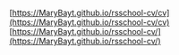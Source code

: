 [https://MaryBayt.github.io/rsschool-cv/cv](https://MaryBayt.github.io/rsschool-cv/cv)
[https://MaryBayt.github.io/rsschool-cv/](https://MaryBayt.github.io/rsschool-cv/)